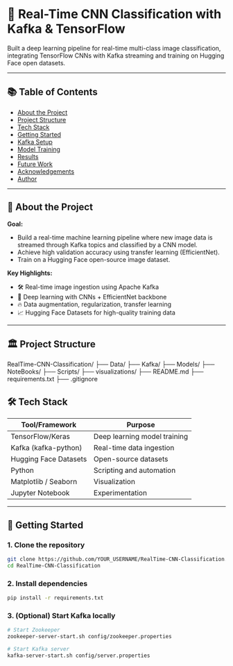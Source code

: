 # 🚀 Real-Time CNN Classification with Kafka & TensorFlow

Built a deep learning pipeline for real-time multi-class image classification, integrating TensorFlow CNNs with Kafka streaming and training on Hugging Face open datasets.

---

## 📚 Table of Contents
- [About the Project](#about-the-project)
- [Project Structure](#project-structure)
- [Tech Stack](#tech-stack)
- [Getting Started](#getting-started)
- [Kafka Setup](#kafka-setup)
- [Model Training](#model-training)
- [Results](#results)
- [Future Work](#future-work)
- [Acknowledgements](#acknowledgements)
- [Author](#author)

---

## 📖 About the Project

**Goal:**
- Build a real-time machine learning pipeline where new image data is streamed through Kafka topics and classified by a CNN model.
- Achieve high validation accuracy using transfer learning (EfficientNet).
- Train on a Hugging Face open-source image dataset.

**Key Highlights:**
- 🛠️ Real-time image ingestion using Apache Kafka
- 🧠 Deep learning with CNNs + EfficientNet backbone
- 🔥 Data augmentation, regularization, transfer learning
- 📈 Hugging Face Datasets for high-quality training data

---

## 🏛️ Project Structure

RealTime-CNN-Classification/ ├── Data/ ├── Kafka/ ├── Models/ ├── NoteBooks/ ├── Scripts/ ├── visualizations/ ├── README.md ├── requirements.txt ├── .gitignore

## 🛠️ Tech Stack

| Tool/Framework | Purpose |
|----------------|---------|
| TensorFlow/Keras | Deep learning model training |
| Kafka (kafka-python) | Real-time data ingestion |
| Hugging Face Datasets | Open-source datasets |
| Python | Scripting and automation |
| Matplotlib / Seaborn | Visualization |
| Jupyter Notebook | Experimentation |

---

## 🚀 Getting Started

### 1. Clone the repository
```bash
git clone https://github.com/YOUR_USERNAME/RealTime-CNN-Classification.git
cd RealTime-CNN-Classification
```

### 2. Install dependencies
```bash
pip install -r requirements.txt
```

### 3. (Optional) Start Kafka locally
```bash
# Start Zookeeper
zookeeper-server-start.sh config/zookeeper.properties

# Start Kafka server
kafka-server-start.sh config/server.properties

```

